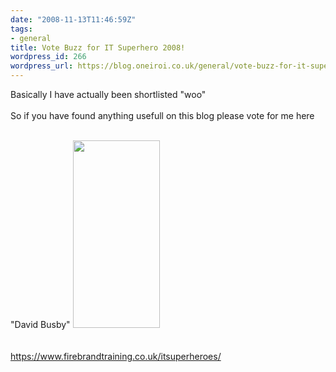 ```yaml
---
date: "2008-11-13T11:46:59Z"
tags:
- general
title: Vote Buzz for IT Superhero 2008!
wordpress_id: 266
wordpress_url: https://blog.oneiroi.co.uk/general/vote-buzz-for-it-superhero-2008
---
```

Basically I have actually been shortlisted "woo"<br /><br />So if you have found anything usefull on this blog please vote for me here<br /><br />

"David Busby"
<a href="https://blog.oneiroi.co.uk/uploads/2008/11/3026557703_3b65162b6e.jpg"><img src="https://blog.oneiroi.co.uk/uploads/2008/11/3026557703_3b65162b6e-139x300.jpg" alt="" title="3026557703_3b65162b6e" width="139" height="300" class="alignnone size-medium wp-image-269" /></a>
<br /><br /><a href="https://www.firebrandtraining.co.uk/itsuperheroes/"><br />https://www.firebrandtraining.co.uk/itsuperheroes/</a>
